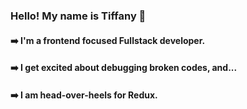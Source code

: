 ### Hello! My name is Tiffany :wave:

#### :arrow_right: I'm a frontend focused Fullstack developer. 
#### :arrow_right: I get excited about debugging broken codes, and...
#### :arrow_right: I am head-over-heels for Redux.
